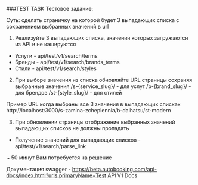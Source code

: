 ###TEST TASK
Тестовое задание:

Суть: сделать страничку на которой будет 3 выпадающих списка с сохранением выбранных значений в url

1. Реализуйте 3 выпадающих списка, значения которых загружаются из API и не кэшируются
- Услуги - api/test/v1/search/terms
- Бренды - api/test/v1/search/brands_terms
- Стили - api/test/v1/search/styles

2. При выборе значения из списка обновляйте URL страницы сохраняя выбранные значения
/s-{service_slug}/ - для услуг
/b-{brand_slug}/ - для брендов
/st-{style_slug}/ - для стилей

Пример URL когда выбраны все 3 значения в выпадающих списках http://localhost:3000/s-zamina-zcheplennia/b-daihatsu/st-modern

3. При обновлении страницы отображение выбранных значений выпадающих списков не должны пропадать

- Получение значений для выпадающих списков - api/test/v1/search/parse_link


~ 50 минут Вам потребуется на решение

Документация swagger - https://beta.autobooking.com/api-docs/index.html?urls.primaryName=Test API V1 Docs
